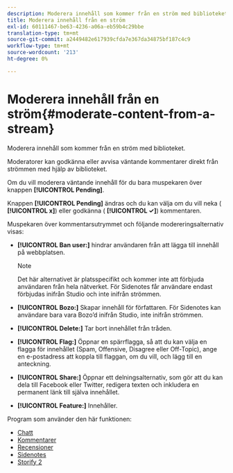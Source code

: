 ```yaml
---
description: Moderera innehåll som kommer från en ström med biblioteket.
title: Moderera innehåll från en ström
exl-id: 60111467-be63-4236-a06a-eb59b4c29bbe
translation-type: tm+mt
source-git-commit: a2449482e617939cfda7e367da34875bf187c4c9
workflow-type: tm+mt
source-wordcount: '213'
ht-degree: 0%

---
```


# Moderera innehåll från en ström{#moderate-content-from-a-stream}

Moderera innehåll som kommer från en ström med biblioteket.

Moderatorer kan godkänna eller avvisa väntande kommentarer direkt från strömmen med hjälp av biblioteket.

Om du vill moderera väntande innehåll för du bara muspekaren över knappen **[!UICONTROL Pending]**.

Knappen **[!UICONTROL Pending]** ändras och du kan välja om du vill neka ( **[!UICONTROL x]**) eller godkänna ( **[!UICONTROL ✓]**) kommentaren.

Muspekaren över kommentarsutrymmet och följande modereringsalternativ visas:

* **[!UICONTROL Ban user:]** hindrar användaren från att lägga till innehåll på webbplatsen.

   >[!NOTE]
   >
   >Det här alternativet är platsspecifikt och kommer inte att förbjuda användaren från hela nätverket. För Sidenotes får användare endast förbjudas inifrån Studio och inte inifrån strömmen.

* **[!UICONTROL Bozo:]** Skapar innehåll för författaren. För Sidenotes kan användare bara vara Bozo’d inifrån Studio, inte inifrån strömmen.
* **[!UICONTROL Delete:]** Tar bort innehållet från tråden.
* **[!UICONTROL Flag:]** Öppnar en spärrflagga, så att du kan välja en flagga för innehållet (Spam, Offensive, Disagree eller Off-Topic), ange en e-postadress att koppla till flaggan, om du vill, och lägg till en anteckning.
* **[!UICONTROL Share:]** Öppnar ett delningsalternativ, som gör att du kan dela till Facebook eller Twitter, redigera texten och inkludera en permanent länk till själva innehållet.
* **[!UICONTROL Feature:]** Innehåller.



Program som använder den här funktionen:

* [Chatt](/help/using/c-about-apps/c-chat-app/c-chat-app.md#c_chat_app)
* [Kommentarer](/help/using/c-about-apps/c-comments/c-comments.md)
* [Recensioner](/help/using/c-about-apps/c-reviews-app/c-reviews-app.md#c_reviews_app)
* [Sidenotes](/help/using/c-about-apps/c-sidenotes-app/c-sidenotes-app.md#c_sidenotes_app)
* [Storify 2](/help/using/c-about-apps/c-storify2/c-storify2.md#c_storify2)
